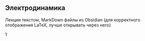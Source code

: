 ## Электродинамика

Лекции текстом, MarkDown файлы из Obsidian (для корректного отображения LaTeX, лучше открывать через него)

1
